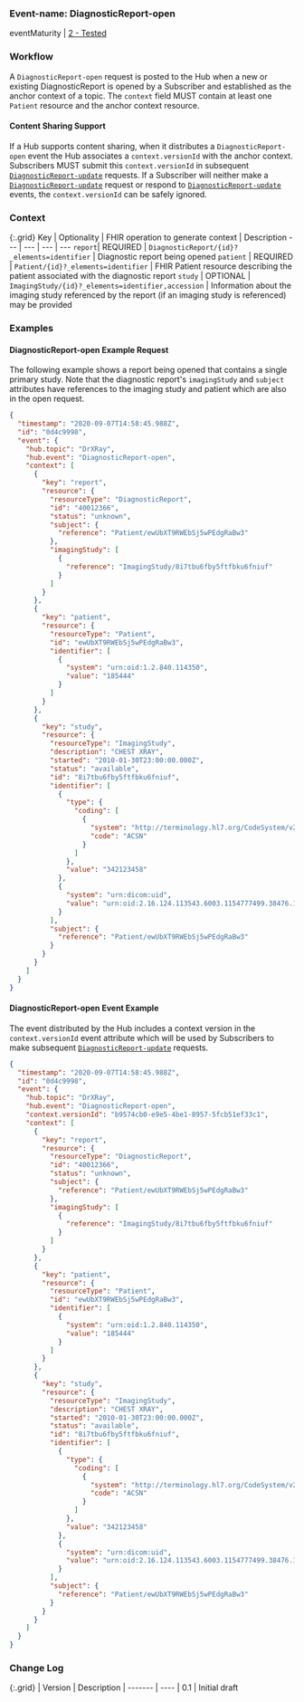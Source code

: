 ### Event-name: DiagnosticReport-open

eventMaturity | [2 - Tested](3-1-2-eventmaturitymodel.html)

### Workflow

A `DiagnosticReport-open` request is posted to the Hub when a new or existing DiagnosticReport is opened by a Subscriber and established as the anchor context of a topic. The `context` field MUST contain at least one `Patient` resource and the anchor context resource.

#### Content Sharing Support

If a Hub supports content sharing, when it distributes a `DiagnosticReport-open` event the Hub associates a `context.versionId` with the anchor context.  Subscribers MUST submit this `context.versionId` in subsequent [`DiagnosticReport-update`](3-6-3-DiagnosticReport-update.html) requests.  If a Subscriber will neither make a [`DiagnosticReport-update`](3-6-3-DiagnosticReport-update.html) request or respond to [`DiagnosticReport-update`](3-6-3-DiagnosticReport-update.html) events, the `context.versionId` can be safely ignored.

### Context

{:.grid}
Key | Optionality | FHIR operation to generate context | Description
--- | --- | --- | ---
`report`| REQUIRED | `DiagnosticReport/{id}?_elements=identifier` | Diagnostic report being opened
`patient` | REQUIRED | `Patient/{id}?_elements=identifier` | FHIR Patient resource describing the patient associated with the diagnostic report
`study` | OPTIONAL | `ImagingStudy/{id}?_elements=identifier,accession` | Information about the imaging study referenced by the report (if an imaging study is referenced) may be provided

### Examples

#### DiagnosticReport-open Example Request

The following example shows a report being opened that contains a single primary study.  Note that the diagnostic report's `imagingStudy` and `subject` attributes have references to the imaging study and patient which are also in the open request.

```json
{
  "timestamp": "2020-09-07T14:58:45.988Z",
  "id": "0d4c9998",
  "event": {
    "hub.topic": "DrXRay",
    "hub.event": "DiagnosticReport-open",
    "context": [
      {
        "key": "report",
        "resource": {
          "resourceType": "DiagnosticReport",
          "id": "40012366",
          "status": "unknown",
          "subject": {
            "reference": "Patient/ewUbXT9RWEbSj5wPEdgRaBw3"
          },
          "imagingStudy": [
            {
              "reference": "ImagingStudy/8i7tbu6fby5ftfbku6fniuf"
            }
          ]
        }
      },
      {
        "key": "patient",
        "resource": {
          "resourceType": "Patient",
          "id": "ewUbXT9RWEbSj5wPEdgRaBw3",
          "identifier": [
            {
              "system": "urn:oid:1.2.840.114350",
              "value": "185444"
            }
          ]
        }
      },
      {
        "key": "study",
        "resource": {
          "resourceType": "ImagingStudy",
          "description": "CHEST XRAY",
          "started": "2010-01-30T23:00:00.000Z",
          "status": "available",
          "id": "8i7tbu6fby5ftfbku6fniuf",
          "identifier": [
            {
              "type": {
                "coding": [
                  {
                    "system": "http://terminology.hl7.org/CodeSystem/v2-0203",
                    "code": "ACSN"
                  }
                ]
              },
              "value": "342123458"
            },
            {
              "system": "urn:dicom:uid",
              "value": "urn:oid:2.16.124.113543.6003.1154777499.38476.11982.4847614254"
            }
          ],
          "subject": {
            "reference": "Patient/ewUbXT9RWEbSj5wPEdgRaBw3"
          }
        }
      }
    ]
  }
}
```

#### DiagnosticReport-open Event Example

The event distributed by the Hub includes a context version in the `context.versionId` event attribute which will be used by Subscribers to make subsequent [`DiagnosticReport-update`](3-6-3-DiagnosticReport-update.html) requests.

```json
{
  "timestamp": "2020-09-07T14:58:45.988Z",
  "id": "0d4c9998",
  "event": {
    "hub.topic": "DrXRay",
    "hub.event": "DiagnosticReport-open",
    "context.versionId": "b9574cb0-e9e5-4be1-8957-5fcb51ef33c1",
    "context": [
      {
        "key": "report",
        "resource": {
          "resourceType": "DiagnosticReport",
          "id": "40012366",
          "status": "unknown",
          "subject": {
            "reference": "Patient/ewUbXT9RWEbSj5wPEdgRaBw3"
          },
          "imagingStudy": [
            {
              "reference": "ImagingStudy/8i7tbu6fby5ftfbku6fniuf"
            }
          ]
        }
      },
      {
        "key": "patient",
        "resource": {
          "resourceType": "Patient",
          "id": "ewUbXT9RWEbSj5wPEdgRaBw3",
          "identifier": [
            {
              "system": "urn:oid:1.2.840.114350",
              "value": "185444"
            }
          ]
        }
      },
      {
        "key": "study",
        "resource": {
          "resourceType": "ImagingStudy",
          "description": "CHEST XRAY",
          "started": "2010-01-30T23:00:00.000Z",
          "status": "available",
          "id": "8i7tbu6fby5ftfbku6fniuf",
          "identifier": [
            {
              "type": {
                "coding": [
                  {
                    "system": "http://terminology.hl7.org/CodeSystem/v2-0203",
                    "code": "ACSN"
                  }
                ]
              },
              "value": "342123458"
            },
            {
              "system": "urn:dicom:uid",
              "value": "urn:oid:2.16.124.113543.6003.1154777499.38476.11982.4847614254"
            }
          ],
          "subject": {
            "reference": "Patient/ewUbXT9RWEbSj5wPEdgRaBw3"
          }
        }
      }
    ]
  }
}
```

### Change Log

{:.grid}
| Version | Description
| ------- | ----
| 0.1 | Initial draft
